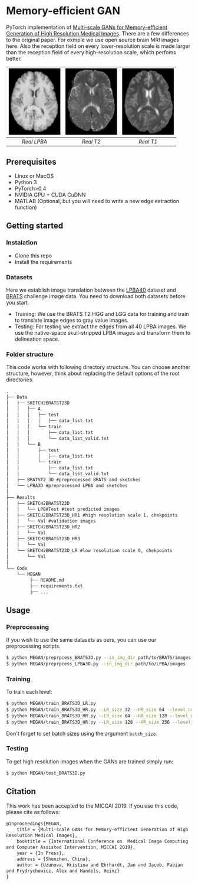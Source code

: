# Memory-efficient GAN
PyTorch implementation of [Multi-scale GANs for Memory-efficient Generation of High Resolution Medical Images](https://arxiv.org/abs/1907.01376).
There are a few differences to the original paper. For exmple we use open source brain MRI images here. Also the reception field on every lower-resolution scale is made larger than the reception field of every high-resolution scale, which perfoms better. 

| ![](images/real.png) | ![](images/realT2.png) | ![](images/fakeT2.png) |
| :--: | :--: | :--: |
| *Real LPBA* | *Real T2* | *Real T1* |  

## Prerequisites 
- Linux or MacOS
- Python 3
- PyTorch>0.4
- NVIDIA GPU + CUDA CuDNN
- MATLAB (Optional, but you will need to write a new edge extraction function)

## Getting started
### Instalation
- Clone this repo
- Install the requirements

### Datasets
Here we establish image translation between the [LPBA40](https://resource.loni.usc.edu/resources/atlases-downloads/) dataset and [BRATS](http://braintumorsegmentation.org/) challenge image data. You need to download both datasets before you start. 
- Training: We use the BRATS T2 HGG and LGG data for training and train to translate image edges to gray value images.
- Testing: For testing we extract the edges from all 40 LPBA images. We use the native-space skull-stripped LPBA images and transform them to delineation space. 


### Folder structure
This code works with following directory structure. You can choose another structure, however, think about replacing the default options of the root directories. 
```
.
├── Data
│   ├── SKETCH2BRATST23D
│   │   ├── A
│   │   │   ├── test
│   │   │   │   ├── data_list.txt
│   │   │   └── train
│   │   │       ├── data_list.txt
│   │   │       └── data_list_valid.txt
│   │   └── B
│   │       ├── test
│   │       │   ├── data_list.txt
│   │       └── train
│   │           ├── data_list.txt
│   │           └── data_list_valid.txt
│   ├── BRATST2_3D #preprocessed BRATS and sketches
│   └── LPBA3D #preprocessed LPBA and sketches
│
├── Results
│   ├── SKETCH2BRATST23D 
│   │   └── LPBATest #test predicted images
│   ├── SKETCH2BRATST23D_HR1 #high resolution scale 1, chekpoints
│   │   └── Val #validation images
│   ├── SKETCH2BRATST23D_HR2
│   │   └── Val
│   ├── SKETCH2BRATST23D_HR3
│   │   └── Val
│   └── SKETCH2BRATST23D_LR #low resolution scale 0, chekpoints
│       └── Val
│       
└── Code
    └── MEGAN
         ├── README.md
         ├── requirements.txt
         ├── ...
```

## Usage

### Preprocessing
If  you wish to use the same datasets as ours, you can use our preprocessing scripts. 
```sh
$ python MEGAN/preprpcess_BRATS3D.py --in_img_dir path/to/BRATS/images
$ python MEGAN/preprpcess_LPBA3D.py --in_img_dir path/to/LPBA/images
```

### Training
To train each level:
```sh
$ python MEGAN/train_BRATS3D_LR.py 
$ python MEGAN/train_BRATS3D_HR.py --LR_size 32 --HR_size 64 --level_name HR1
$ python MEGAN/train_BRATS3D_HR.py --LR_size 64 --HR_size 128 --level_name HR2
$ python MEGAN/train_BRATS3D_HR.py --LR_size 128 --HR_size 256 --level_name HR3 
```
Don't forget to set batch sizes using the argument ```batch_size```.  

### Testing
To get high resolution images when the GANs are trained simply run: 
```sh
$ python MEGAN/test_BRATS3D.py
```

## Citation
This work has been accepted to the MICCAI 2019. If you use this code, please cite as follows:

```
@inproceedings{MEGAN,
	title = {Multi-scale GANs for Memory-efficient Generation of High Resolution Medical Images},
	booktitle = {International Conference on  Medical Image Computing and Computer Assisted Intervention, MICCAI 2019},
	year = {In Press},
	address = {Shenzhen, China},
	author = {Uzunova, Hristina and Ehrhardt, Jan and Jacob, Fabian and Frydrychowicz, Alex and Handels, Heinz}
}
```
